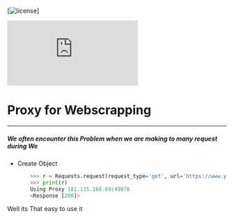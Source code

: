 [![license](https://img.shields.io/github/license/mashape/apistatus.svg?maxAge=2592000)]


![Example](https://github.com/soumilshah1995/Smart-Proxy-for-Webscapping-BeautifulSoup/blob/master/Proxy.py)



# Proxy for Webscrapping 
------------------------------
##### We often encounter this Problem when we are making to many request during We

- Create Object 
    ```python
        >>> r = Requests.request(request_type='get', url='https://www.youtube.com')
        >>> print(r)
        Using Proxy 181.115.168.69:49076
        <Response [200]>
    ```
      
Well its That easy to use it 

